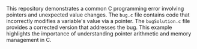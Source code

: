 This repository demonstrates a common C programming error involving pointers and unexpected value changes. The `bug.c` file contains code that incorrectly modifies a variable's value via a pointer.  The `bugSolution.c` file provides a corrected version that addresses the bug. This example highlights the importance of understanding pointer arithmetic and memory management in C.